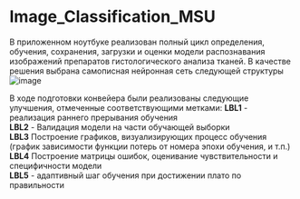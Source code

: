 # Image_Classification_MSU
В приложенном ноутбуке реализован полный цикл определения, обучения, сохранения, загрузки и оценки модели распознавания изображений препаратов гистологического анализа тканей. В качестве решения выбрана самописная нейронная сеть следующей структуры
![image](https://user-images.githubusercontent.com/42301399/204471710-ae2a2d4b-cdec-4c28-8397-975e653aa3d5.png)

В ходе подготовки конвейера были реализованы следующие улучшения, отмеченные соответствующими метками:
**LBL1** - реализация раннего прерывания обучения  
**LBL2** - Валидация модели на части обучающей выборки  
**LBL3** Построение графиков, визуализирующих процесс обучения (график зависимости функции потерь от номера эпохи обучения, и т.п.)  
**LBL4** Построение матрицы ошибок, оценивание чувствительности и специфичности модели  
**LBL5** - адаптивный шаг обучения при достижении плато по правильности  
